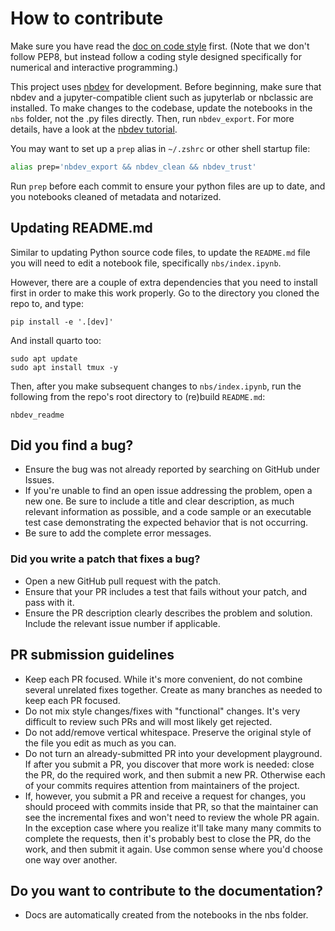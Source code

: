 # How to contribute

Make sure you have read the [doc on code style](
https://docs.fast.ai/dev/style.html) first. (Note that we don't follow PEP8, but instead follow a coding style designed specifically for numerical and interactive programming.)

This project uses [nbdev](https://nbdev.fast.ai/getting_started.html) for development. Before beginning, make sure that nbdev and a jupyter-compatible client such as jupyterlab or nbclassic are installed. To make changes to the codebase, update the notebooks in the `nbs` folder, not the .py files directly. Then, run `nbdev_export`. For more details, have a look at the [nbdev tutorial](https://nbdev.fast.ai/tutorials/tutorial.html).

You may want to set up a `prep` alias in `~/.zshrc` or other shell startup file:

```sh
alias prep='nbdev_export && nbdev_clean && nbdev_trust'
```

Run `prep` before each commit to ensure your python files are up to date, and you notebooks cleaned of metadata and notarized.

## Updating README.md

Similar to updating Python source code files, to update the `README.md` file you will need to edit a notebook file, specifically `nbs/index.ipynb`.

However, there are a couple of extra dependencies that you need to install first in order to make this work properly. Go to the directory you cloned the repo to, and type:

```
pip install -e '.[dev]'
```

And install quarto too:

```
sudo apt update
sudo apt install tmux -y

```

Then, after you make subsequent changes to `nbs/index.ipynb`, run the following from the repo's root directory to (re)build `README.md`:

```
nbdev_readme
```

## Did you find a bug?

* Ensure the bug was not already reported by searching on GitHub under Issues.
* If you're unable to find an open issue addressing the problem, open a new one. Be sure to include a title and clear description, as much relevant information as possible, and a code sample or an executable test case demonstrating the expected behavior that is not occurring.
* Be sure to add the complete error messages.

### Did you write a patch that fixes a bug?

* Open a new GitHub pull request with the patch.
* Ensure that your PR includes a test that fails without your patch, and pass with it.
* Ensure the PR description clearly describes the problem and solution. Include the relevant issue number if applicable.

## PR submission guidelines

* Keep each PR focused. While it's more convenient, do not combine several unrelated fixes together. Create as many branches as needed to keep each PR focused.
* Do not mix style changes/fixes with "functional" changes. It's very difficult to review such PRs and will most likely get rejected.
* Do not add/remove vertical whitespace. Preserve the original style of the file you edit as much as you can.
* Do not turn an already-submitted PR into your development playground. If after you submit a PR, you discover that more work is needed: close the PR, do the required work, and then submit a new PR. Otherwise each of your commits requires attention from maintainers of the project.
* If, however, you submit a PR and receive a request for changes, you should proceed with commits inside that PR, so that the maintainer can see the incremental fixes and won't need to review the whole PR again. In the exception case where you realize it'll take many many commits to complete the requests, then it's probably best to close the PR, do the work, and then submit it again. Use common sense where you'd choose one way over another.

## Do you want to contribute to the documentation?

* Docs are automatically created from the notebooks in the nbs folder.
